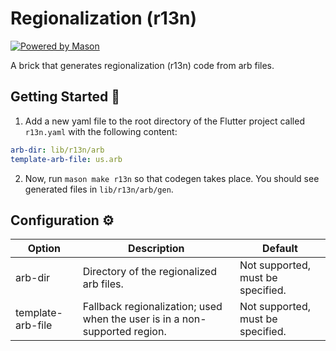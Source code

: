 # Regionalization (r13n)

[![Powered by Mason](https://img.shields.io/endpoint?url=https%3A%2F%2Ftinyurl.com%2Fmason-badge)](https://github.com/felangel/mason)

A brick that generates regionalization (r13n) code from arb files.

## Getting Started 🚀

1. Add a new yaml file to the root directory of the Flutter project called `r13n.yaml` with the following content:

```yaml
arb-dir: lib/r13n/arb
template-arb-file: us.arb
```

2. Now, run `mason make r13n` so that codegen takes place. You should see generated files in `lib/r13n/arb/gen`.


## Configuration ⚙️

| Option            | Description                                                                | Default                           |
|-------------------|----------------------------------------------------------------------------|-----------------------------------|
| arb-dir           | Directory of the regionalized arb files.                                   | Not supported, must be specified. |
| template-arb-file | Fallback regionalization; used when the user is in a non-supported region. | Not supported, must be specified. |

